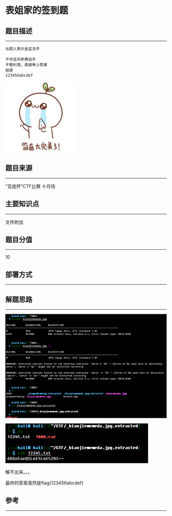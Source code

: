 # 表姐家的签到题

## 题目描述
---
```
出题人表示金盆洗手

不坑任何参赛选手
干脆利落，直接奉上答案
就是
123456abcdef
```

![](images/ctf-2021-06-03-15-44-51.png)

## 题目来源
---
“百度杯”CTF比赛 十月场

## 主要知识点
---
文件附加

## 题目分值
---
10

## 部署方式
---


## 解题思路
---

![](images/ctf-2021-06-05-01-10-30.png)

![](images/ctf-2021-06-05-01-11-06.png)

解不出来。。。

最终的答案竟然是flag{123456abcdef}

## 参考
---
